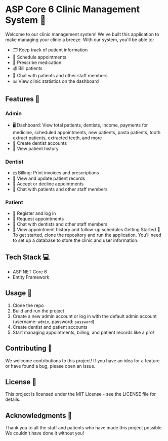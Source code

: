# ASP Core 6 Clinic Management System 🏥
Welcome to our clinic management system! We've built this application to make managing your clinic a breeze. With our system, you'll be able to:

- 🗂️ Keep track of patient information
- 📅 Schedule appointments
- 💊 Prescribe medication
- 💰 Bill patients
- 💬 Chat with patients and other staff members
- 📊 View clinic statistics on the dashboard
## Features 🚀
### Admin
- 🖥️ Dashboard: View total patients, dentists, income, payments for medicine, scheduled appointments, new patients, pasta patients, tooth extract patients, extracted teeth, and more
- 🌟 Create dentist accounts
- 📜 View patient history
### Dentist
- 💵 Billing: Print invoices and prescriptions
- 📜 View and update patient records
- 📅 Accept or decline appointments
- 💬 Chat with patients and other staff members

### Patient
- 📝 Register and log in
- 📅 Request appointments
- 💬 Chat with dentists and other staff members
- 📜 View appointment history and follow-up schedules
Getting Started 🏁
To get started, clone the repository and run the application. You'll need to set up a database to store the clinic and user information.

## Tech Stack 💻

- ASP.NET Core 6
- Entity Framework

## Usage 🚀

1. Clone the repo
2. Build and run the project
3. Create a new admin account or log in with the default admin account (username: `admin`, password: `password`)
4. Create dentist and patient accounts
5. Start managing appointments, billing, and patient records like a pro!

## Contributing 🤝
We welcome contributions to this project! If you have an idea for a feature or have found a bug, please open an issue.

## License 📄
This project is licensed under the MIT License - see the LICENSE file for details.

## Acknowledgments 🙏
Thank you to all the staff and patients who have made this project possible. We couldn't have done it without you!
